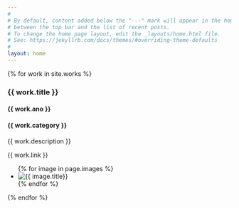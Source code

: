 ```yaml
---
#
# By default, content added below the "---" mark will appear in the home page
# between the top bar and the list of recent posts.
# To change the home page layout, edit the _layouts/home.html file.
# See: https://jekyllrb.com/docs/themes/#overriding-theme-defaults
#
layout: home
---
```


{% for work in site.works %}
<article class="work closed" style="background-color: {{ work.cor_principal }}">
    <h3>{{ work.title }}</h3>
    <div class="work-container">
        <div class="work-left">
            <h4>{{ work.ano }}</h4>
            <h4>{{ work.category }}</h4>
            <p>{{ work.description }}</p>
            <a>{{ work.link }}</a>
        </div>
        <div class="work-right" style="background-color: {{ work.cor_secundaria }}">
            <ul>
                {% for image in page.images %}
                <li><img src="{{ image.image_path }}" alt="{{ image.title}}" /></li>
                {% endfor %}
            </ul>
        </div>
    </div>
</article>
{% endfor %}


<script>
    var $ = jQuery.noConflict();
    $(document).ready(function() {
        $('.work').stop().on('click', function() {

            if ($(this).hasClass('closed')) {
                $(this).stop().on('mouseleave', function () {
                    $(this).unbind('mouseleave');
                });
                $(this).toggleClass("work-open");
                // show image and info
                var workall = $(this).find('.work-container');
                var time = 60;
                workall.slideToggle(time, function() {
                    if ($(this).is(':visible'))
                        $(this).css('display', 'flex');
                });
                
                // close every other list item
                $('.work-container').not(workall).slideUp(time / 2).delay(30);
            }
        });
    });
</script>
